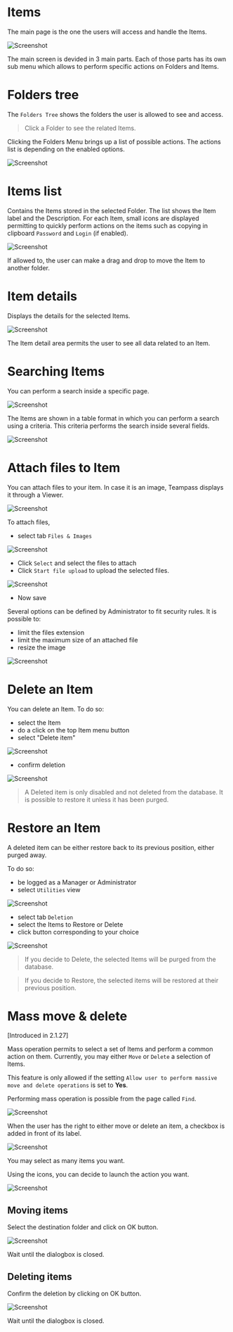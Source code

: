 
# Items

The main page is the one the users will access and handle the Items.

![Screenshot](../img/feat-item-2.png)

The main screen is devided in 3 main parts. Each of those parts has its own sub menu which allows to perform specific actions on Folders and Items.

# Folders tree

The `Folders Tree` shows the folders the user is allowed to see and access.

> Click a Folder to see the related Items.

Clicking the Folders Menu brings up a list of possible actions. The actions list is depending on the enabled options.

![Screenshot](../img/feat-item-3.png)

# Items list

Contains the Items stored in the selected Folder. The list shows the Item label and the Description. For each Item, small icons are displayed permitting to quickly perform actions on the items such as copying in clipboard `Password` and `Login` (if enabled).

![Screenshot](../img/feat-item-4.png)

If allowed to, the user can make a drag and drop to move the Item to another folder.

# Item details

Displays the details for the selected Items.

![Screenshot](../img/feat-item-5.png)

The Item detail area permits the user to see all data related to an Item.


# Searching Items

You can perform a search inside a specific page.

![Screenshot](../img/feat-item-6.png)

The Items are shown in a table format in which you can perform a search using a criteria. This criteria performs the search inside several fields.

![Screenshot](../img/feat-item-7.png)

# Attach files to Item

You can attach files to your item. In case it is an image, Teampass displays it through a Viewer.

![Screenshot](../img/feat-item-10.png)

To attach files,

* select tab `Files & Images`

![Screenshot](../img/feat-item-8.png)

* Click `Select` and select the files to attach
* Click `Start file upload` to upload the selected files.

![Screenshot](../img/feat-item-9.png)

* Now save

Several options can be defined by Administrator to fit security rules.
It is possible to:

* limit the files extension 
* limit the maximum size of an attached file
* resize the image

![Screenshot](../img/feat-item-11.png)

# Delete an Item

You can delete an Item. To do so:
* select the Item
* do a click on the top Item menu button
* select "Delete item"

![Screenshot](../img/feat-item-12.png)

* confirm deletion

![Screenshot](../img/feat-item-13.png)

> A Deleted item is only disabled and not deleted from the database. It is possible to restore it unless it has been purged.

# Restore an Item

A deleted item can be either restore back to its previous position, either purged away.

To do so:
* be logged as a Manager or Administrator
* select `Utilities` view

![Screenshot](../img/feat-item-14.png)

* select tab `Deletion`
* select the Items to Restore or Delete
* click button corresponding to your choice

![Screenshot](../img/feat-item-15.png)

> If you decide to Delete, the selected Items will be purged from the database.

> If you decide to Restore, the selected items will be restored at their previous position.

# Mass move & delete

[Introduced in 2.1.27]

Mass operation permits to select a set of Items and perform a common action on them. Currently, you may either `Move` or `Delete` a selection of Items.

This feature is only allowed if the setting `Allow user to perform massive move and delete operations` is set to **Yes**.

Performing mass operation is possible from the page called `Find`.

![Screenshot](../img/feat-item-16.png)

When the user has the right to either move or delete an item, a checkbox is added in front of its label.

![Screenshot](../img/feat-item-17.png)

You may select as many items you want.

Using the icons, you can decide to launch the action you want.

![Screenshot](../img/feat-item-18.png)

## Moving items

Select the destination folder and click on OK button.

![Screenshot](../img/feat-item-19.png)

Wait until the dialogbox is closed.

## Deleting items

Confirm the deletion by clicking on OK button.

![Screenshot](../img/feat-item-20.png)

Wait until the dialogbox is closed.
